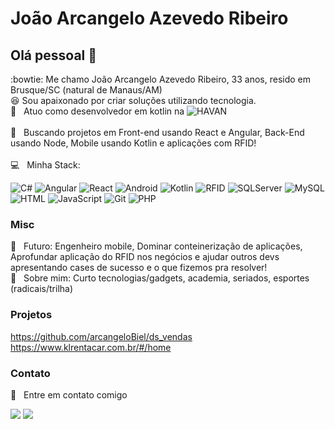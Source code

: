 

# João Arcangelo Azevedo Ribeiro

## Olá pessoal 👋

:bowtie: Me chamo João Arcangelo Azevedo Ribeiro, 33 anos, resido em Brusque/SC (natural de Manaus/AM)<br/>
:satisfied: Sou apaixonado por criar soluções utilizando tecnologia.<br/>
 :rocket:  &nbsp; Atuo como desenvolvedor em kotlin na <img alt="HAVAN" src="https://img.shields.io/badge/HAVAN-%230F1689.svg?&style=for-the-badge&logo=hugo&logoColor=white"/> 
 <br/><br/> :purple_heart: &nbsp; Buscando projetos em Front-end usando React e Angular, Back-End usando Node, Mobile usando Kotlin e aplicações com RFID!
 <br/><br/> :computer: &nbsp; Minha Stack: 
 
<div>
<img alt="C#" src="https://img.shields.io/badge/c%23-%23239120.svg?&style=for-the-badge&logo=c-sharp&logoColor=white"/>
<img alt="Angular" src="https://img.shields.io/badge/Angular-DD0031?style=for-the-badge&logo=angular&logoColor=white"/>
<img alt="React" src="https://img.shields.io/badge/react-%2320232a.svg?&style=for-the-badge&logo=react&logoColor=%2361DAFB"/>
<img alt="Android" src="https://img.shields.io/badge/Android-3DDC84?style=for-the-badge&logo=android&logoColor=white" />
<img alt="Kotlin" src="https://img.shields.io/badge/kotlin-%230095D5.svg?&style=for-the-badge&logo=kotlin&logoColor=white"/>
<img alt="RFID" src="https://img.shields.io/badge/Rfid-%23e6e6fa.svg?&style=for-the-badge&logo=sonarsource&logoColor=black"/>
<img alt="SQLServer" src ="https://img.shields.io/badge/SQL%20Sever-CC2927?style=for-the-badge&logo=microsoft%20sql%20server&logoColor=white"/>
 <img alt="MySQL" src="https://img.shields.io/badge/MySQL-00000F?style=for-the-badge&logo=mysql&logoColor=white">
<img alt="HTML" src ="https://img.shields.io/badge/HTML-239120?style=for-the-badge&logo=html5&logoColor=white"/>
<img alt="JavaScript" src="https://img.shields.io/badge/javascript-%23323330.svg?&style=for-the-badge&logo=javascript&logoColor=%23F7DF1E"/>
<img alt="Git" src="https://img.shields.io/badge/git-%23F05033.svg?&style=for-the-badge&logo=git&logoColor=white"/>
<img alt="PHP" src="https://img.shields.io/badge/PHP-777BB4?style=for-the-badge&logo=php&logoColor=white">
 
</div>
 
 ### Misc
 
 :dart: &nbsp; Futuro: Engenheiro mobile, Dominar conteinerização de aplicações, Aprofundar aplicação do RFID nos negócios e ajudar outros devs apresentando cases de sucesso e o que fizemos pra resolver!
 <br/> 💬  &nbsp; Sobre mim: Curto tecnologias/gadgets, academia, seriados, esportes (radicais/trilha)
 
 ### Projetos
 https://github.com/arcangeloBiel/ds_vendas
 <br/>
 https://www.klrentacar.com.br/#/home
 
 ### Contato
 :email: &nbsp; Entre em contato comigo


<div> 
  <a href = "mailto:joaoarcangelo7@gmail.com"><img src="https://img.shields.io/badge/-Gmail-%23333?style=for-the-badge&logo=gmail&logoColor=white" target="_blank"></a>
  <a href="https://www.linkedin.com/in/joao-ribeiro-148a8b140/" target="_blank"><img src="https://img.shields.io/badge/-LinkedIn-%230077B5?style=for-the-badge&logo=linkedin&logoColor=white" target="_blank"></a> 
 
